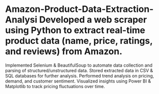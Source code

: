 # Amazon-Product-Data-Extraction-Analysi Developed a web scraper using Python to extract real-time product data (name, price, ratings, and reviews) from Amazon.
Implemented Selenium & BeautifulSoup to automate data collection and parsing of structured/unstructured data.
Stored extracted data in CSV & SQL databases for further analysis.
Performed trend analysis on pricing, demand, and customer sentiment.
Visualized insights using Power BI & Matplotlib to track pricing fluctuations over time.

